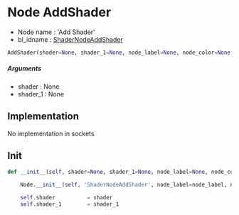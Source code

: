 # Node AddShader

- Node name : 'Add Shader'
- bl_idname : [ShaderNodeAddShader](https://docs.blender.org/api/current/bpy.types.ShaderNodeAddShader.html)


``` python
AddShader(shader=None, shader_1=None, node_label=None, node_color=None, **kwargs)
```
##### Arguments

- shader : None
- shader_1 : None

## Implementation

No implementation in sockets

## Init

``` python
def __init__(self, shader=None, shader_1=None, node_label=None, node_color=None, **kwargs):

    Node.__init__(self, 'ShaderNodeAddShader', node_label=node_label, node_color=node_color, **kwargs)

    self.shader          = shader
    self.shader_1        = shader_1
```
